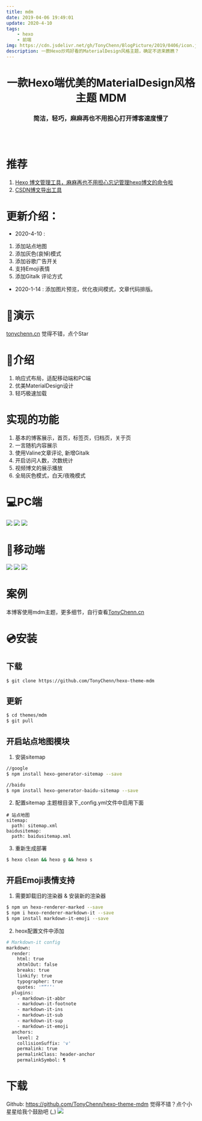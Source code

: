 ```yaml
---
title: mdm
date: 2019-04-06 19:49:01
update: 2020-4-10
tags: 
    - hexo
    - 前端
img: https://cdn.jsdelivr.net/gh/TonyChenn/BlogPicture/2019/0406/icon.jpg
description: 一款Hexo炒鸡好看的MaterialDesign风格主题，确定不进来瞧瞧？
---
```

<h1 align="center">一款Hexo端优美的MaterialDesign风格主题 MDM</h1>

<h3 align="center">简洁，轻巧，麻麻再也不用担心打开博客速度慢了</h3>
<br><br>

# 推荐
1. [Hexo 博文管理工具，麻麻再也不用担心忘记管理hexo博文的命令啦](https://github.com/TonyChenn/HexoBlogWriteTool)
2. [CSDN博文导出工具](https://github.com/TonyChenn/BlogExportTool)

# 更新介绍：
- 2020-4-10 : 
1. 添加站点地图
2. 添加灰色(哀悼)模式
3. 添加谷歌广告开关
4. 支持Emoji表情
5. 添加Gitalk 评论方式

- 2020-1-14 : 添加图片预览，优化夜间模式，文章代码排版。

# :art:演示
[tonychenn.cn](https://tonychenn.cn) 觉得不错，点个Star

# :pushpin:介绍
1. 响应式布局，适配移动端和PC端
2. 优美MaterialDesign设计
3. 轻巧极速加载

# 实现的功能
1. 基本的博客展示，首页，标签页，归档页，关于页
2. 一言随机内容展示
3. 使用Valine文章评论, 新增Gitalk
4. 开启访问人数，次数统计
5. 视频博文的展示播放
6. 全局灰色模式，白天/夜晚模式

# :computer:PC端

![](https://raw.githubusercontent.com/TonyChenn/BlogPicture/master/2019/0406/img1.jpg)
![](https://raw.githubusercontent.com/TonyChenn/BlogPicture/master/2019/0406/img2.jpg)
![](https://raw.githubusercontent.com/TonyChenn/BlogPicture/master/2019/0406/about.jpg)

# :iphone:移动端

![](https://raw.githubusercontent.com/TonyChenn/BlogPicture/master/2019/0406/phone_main.jpg)
![](https://raw.githubusercontent.com/TonyChenn/BlogPicture/master/2019/0406/phone_tag.jpg)
![](https://raw.githubusercontent.com/TonyChenn/BlogPicture/master/2019/0406/phone_archives.jpg)

# 案例
本博客使用mdm主题，更多细节，自行查看[TonyChenn.cn](Tonychenn.cn)

# :cd:安装

## 下载
```bash
$ git clone https://github.com/TonyChenn/hexo-theme-mdm
```

## 更新
```bash
$ cd themes/mdm
$ git pull
```

## 开启站点地图模块
1. 安装sitemap
```bash
//google
$ npm install hexo-generator-sitemap --save

//baidu
$ npm install hexo-generator-baidu-sitemap --save
```
2. 配置sitemap
主题根目录下_config.yml文件中启用下面
```
# 站点地图
sitemap:
  path: sitemap.xml
baidusitemap:
  path: baidusitemap.xml
```
3. 重新生成部署
```bash
$ hexo clean && hexo g && hexo s
```

## 开启Emoji表情支持
1. 需要卸载旧的渲染器 & 安装新的渲染器
```bash
$ npm un hexo-renderer-marked --save 
$ npm i hexo-renderer-markdown-it --save
$ npm install markdown-it-emoji --save
```
2. heox配置文件中添加
``` bash
# Markdown-it config
markdown:
  render:
    html: true
    xhtmlOut: false
    breaks: true
    linkify: true
    typographer: true
    quotes: '“”‘’'
  plugins:
    - markdown-it-abbr
    - markdown-it-footnote
    - markdown-it-ins
    - markdown-it-sub
    - markdown-it-sup
    - markdown-it-emoji
  anchors:
    level: 2
    collisionSuffix: 'v'
    permalink: true
    permalinkClass: header-anchor
    permalinkSymbol: ¶
```

# 下载
Github: https://github.com/TonyChenn/hexo-theme-mdm
觉得不错？点个小星星给我个鼓励吧 (*_*)
![](https://cdn.jsdelivr.net/gh/TonyChenn/BlogPicture/2019/0406/star.jpg)